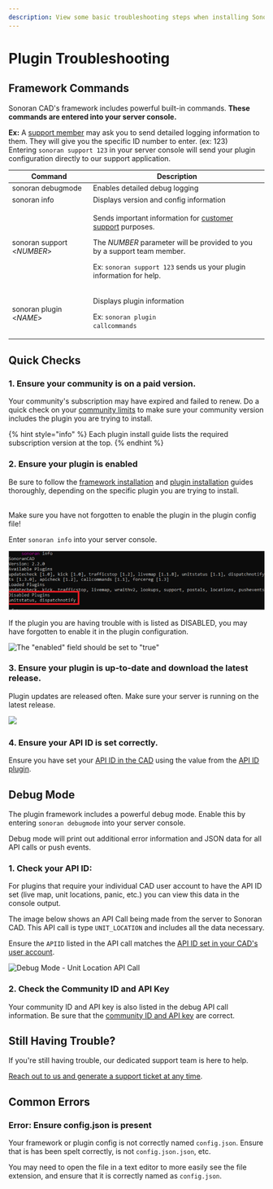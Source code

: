 ```yaml
---
description: View some basic troubleshooting steps when installing Sonoran CAD plugins.
---
```


# Plugin Troubleshooting

## Framework Commands

Sonoran CAD's framework includes powerful built-in commands. **These commands are entered into your server console.**

**Ex:** A [support member](https://support.sonoransoftware.com) may ask you to send detailed logging information to them. They will give you the specific ID number to enter. (ex: 123)\
Entering `sonoran support 123` in your server console will send your plugin configuration directly to our support application.

| Command                    | Description                                                                                                                                                                                                                                                                                            |
| -------------------------- | ------------------------------------------------------------------------------------------------------------------------------------------------------------------------------------------------------------------------------------------------------------------------------------------------------ |
| sonoran debugmode          | Enables detailed debug logging                                                                                                                                                                                                                                                                         |
| sonoran info               | Displays version and config information                                                                                                                                                                                                                                                                |
| sonoran support <_NUMBER_> | <p>Sends important information for <a href="https://support.sonoransoftware.com">customer support</a> purposes.</p><p>The <em>NUMBER</em> parameter will be provided to you by a support team member.</p><p></p><p>Ex: <code>sonoran support 123</code> sends us your plugin information for help.</p> |
| sonoran plugin <_NAME_>    | <p>Displays plugin information</p><p></p><p>Ex: <code>sonoran plugin callcommands</code></p>                                                                                                                                                                                                           |

## Quick Checks

### 1. Ensure your community is on a paid version.

Your community's subscription may have expired and failed to renew. Do a quick check on your [community limits](../../../tutorials/getting-started/view-your-limits.md) to make sure your community version includes the plugin you are trying to install.

{% hint style="info" %}
Each plugin install guide lists the required subscription version at the top.
{% endhint %}

### 2. Ensure your plugin is enabled

Be sure to follow the [framework installation](../framework-installation.md) and [plugin installation](./) guides thoroughly, depending on the specific plugin you are trying to install.

\
Make sure you have not forgotten to enable the plugin in the plugin config file!

Enter `sonoran info` into your server console.

![Sonoran Info - Disabled Plugins](<../../../.gitbook/assets/image (382).png>)

If the plugin you are having trouble with is listed as DISABLED, you may have forgotten to enable it in the plugin configuration.

![The "enabled" field should be set to "true"](../../../.gitbook/assets/enable\_config.png)

### 3. Ensure your plugin is up-to-date and download the latest release.

Plugin updates are released often. Make sure your server is running on the latest release.

![](../../../.gitbook/assets/plugin\_1.png)

### 4. Ensure your API ID is set correctly.

Ensure you have set your [API ID in the CAD](../../../sonoran-cad/api-integration/getting-started/setting-your-api-id.md) using the value from the [API ID plugin](../available-plugins/api-id-checker.md).

## Debug Mode

The plugin framework includes a powerful debug mode. Enable this by entering `sonoran debugmode` into your server console.

Debug mode will print out additional error information and JSON data for all API calls or push events.

### 1. Check your API ID:

For plugins that require your individual CAD user account to have the API ID set (live map, unit locations, panic, etc.) you can view this data in the console output.

The image below shows an API Call being made from the server to Sonoran CAD. This API call is type `UNIT_LOCATION` and includes all the data necessary.

Ensure the `APIID` listed in the API call matches the [API ID set in your CAD's user account](../../../sonoran-cad/api-integration/getting-started/setting-your-api-id.md).

![Debug Mode - Unit Location API Call](../../../.gitbook/assets/debug\_console.png)

### 2. Check the Community ID and API Key

Your community ID and API key is also listed in the debug API call information. Be sure that the [community ID and API key](../../../sonoran-cad/api-integration/getting-started/retrieving-your-credentials.md) are correct.

## Still Having Trouble?

If you're still having trouble, our dedicated support team is here to help.

[Reach out to us and generate a support ticket at any time](https://support.sonoransoftware.com).

## Common Errors

### Error: Ensure config.json is present

Your framework or plugin config is not correctly named `config.json`. Ensure that is has been spelt correctly, is not `config.json.json`, etc.

You may need to open the file in a text editor to more easily see the file extension, and ensure that it is correctly named as `config.json`.

